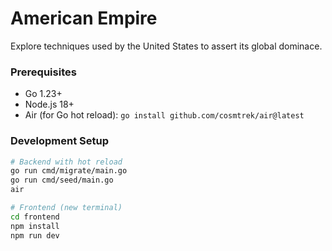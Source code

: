 # American Empire

Explore techniques used by the United States to assert its global dominace. 

### Prerequisites 
- Go 1.23+
- Node.js 18+ 
- Air (for Go hot reload): `go install github.com/cosmtrek/air@latest`

### Development Setup
  ```bash
  # Backend with hot reload
  go run cmd/migrate/main.go 
  go run cmd/seed/main.go
  air

  # Frontend (new terminal)
  cd frontend
  npm install
  npm run dev
```

